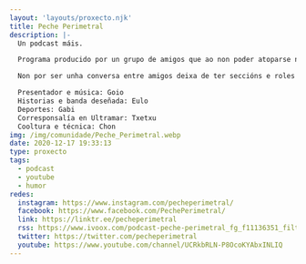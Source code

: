 ```yaml
---
layout: 'layouts/proxecto.njk'
title: Peche Perimetral
description: |-
  Un podcast máis.

  Programa producido por un grupo de amigos que ao non poder atoparse nos bares como facían habitualmente, deciden gravar por zoom e compartir as conversas e o humor de cando se podían xuntar.

  Non por ser unha conversa entre amigos deixa de ter seccións e roles asignados aos seus compoñentes:

  Presentador e música: Goio
  Historias e banda deseñada: Eulo
  Deportes: Gabi
  Corresponsalía en Ultramar: Txetxu
  Cooltura e técnica: Chon
img: /img/comunidade/Peche_Perimetral.webp
date: 2020-12-17 19:33:13
type: proxecto
tags:
  - podcast
  - youtube
  - humor
redes:
  instagram: https://www.instagram.com/pecheperimetral/
  facebook: https://www.facebook.com/PechePerimetral/
  link: https://linktr.ee/pecheperimetral
  rss: https://www.ivoox.com/podcast-peche-perimetral_fg_f11136351_filtro_1.xml
  twitter: https://twitter.com/pecheperimetral
  youtube: https://www.youtube.com/channel/UCRkbRLN-P8OcoKYAbxINLIQ
---
```

